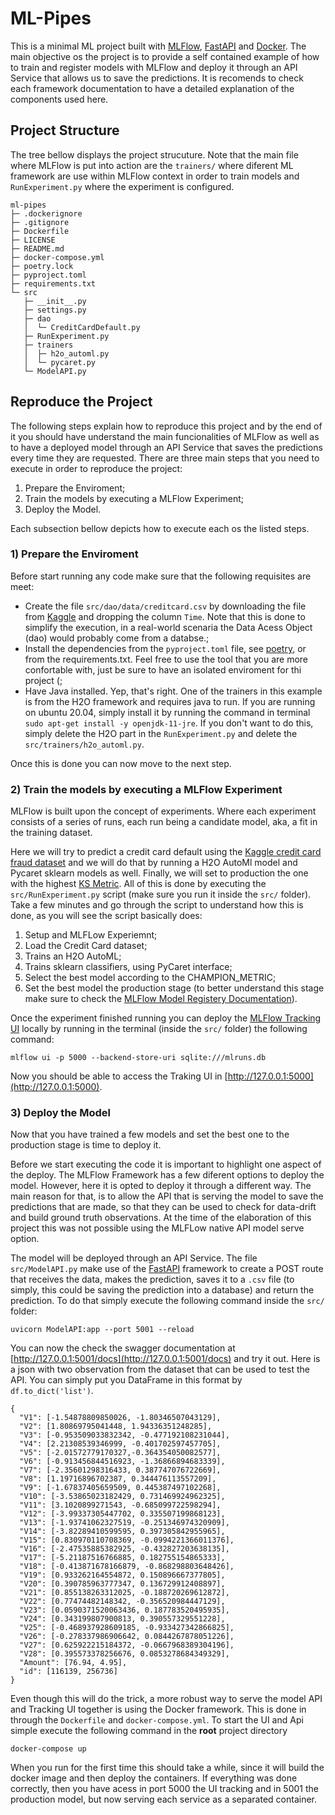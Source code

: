 # ML-Pipes

This is a minimal ML project built with [MLFlow](https://www.mlflow.org/), [FastAPI](https://fastapi.tiangolo.com/) and [Docker](https://docs.docker.com/). The main objective os the project is to provide a self contained example of how to train and register models with MLFlow and deploy it through an API Service that allows us to save the predictions. It is recomends to check each framework documentation to have a detailed explanation of the components used here.


## Project Structure

The tree bellow displays the project strucuture. Note that the main file where MLFlow is put into action are the `trainers/` where diferent ML framework are use within MLFlow context in order to train models and `RunExperiment.py` where the experiment is configured.  

```
ml-pipes
├─ .dockerignore
├─ .gitignore
├─ Dockerfile
├─ LICENSE
├─ README.md
├─ docker-compose.yml
├─ poetry.lock
├─ pyproject.toml
├─ requirements.txt
└─ src
   ├─ __init__.py
   ├─ settings.py
   ├─ dao
   │  └─ CreditCardDefault.py
   ├─ RunExperiment.py
   ├─ trainers
   │  ├─ h2o_automl.py
   │  └─ pycaret.py
   └─ ModelAPI.py
```

## Reproduce the Project

The following steps explain how to reproduce this project and by the end of it you should have understand the main funcionalities of MLFlow as well as to have a deployed model through an API Service that saves the predictions every time they are requested. There are three main steps that you need to execute in order to reproduce the project:

1. Prepare the Enviroment;
2. Train the models by executing a MLFlow Experiment;
3. Deploy the Model.

Each subsection bellow depicts how to execute each os the listed steps.

### 1) Prepare the Enviroment

Before start running any code make sure that the following requisites are meet:

- Create the file `src/dao/data/creditcard.csv` by downloading the file from [Kaggle](https://www.kaggle.com/mlg-ulb/creditcardfraud) and dropping the column `Time`. Note that this is done to simplify the execution, in a real-world scenaria the Data Acess Object (dao) would probably come from a databse.;
- Install the dependencies from the `pyproject.toml` file, see [poetry](https://python-poetry.org/), or from the requirements.txt. Feel free to use the tool that you are more confortable with, just be sure to have an isolated enviroment for thi project (;
- Have Java installed. Yep, that's right. One of the trainers in this example is from the H2O framework and requires java to run. If you are running on ubuntu 20.04, simply install it by running the command in terminal `sudo apt-get install -y openjdk-11-jre`. If you don't want to do this, simply delete the H2O part in the `RunExperiment.py` and delete the `src/trainers/h2o_automl.py`.

Once this is done you can now move to the next step.

### 2) Train the models by executing a MLFlow Experiment

MLFlow is built upon the concept of experiments. Where each experiment consists of a series of runs, each run being a candidate model, aka, a fit in the training dataset. 

Here we will try to predict a credit card default using the [Kaggle credit card fraud dataset](https://www.kaggle.com/mlg-ulb/creditcardfraud) and we will do that by running a H2O AutoMl model and Pycaret sklearn models as well. Finally, we will set to production the one with the highest [KS Metric](https://en.wikipedia.org/wiki/Kolmogorov%E2%80%93Smirnov_test). All of this is done by executing the `src/RunExperiment.py` script (make sure you run it inside the `src/` folder). Take a few minutes and go through the script to understand how this is done, as you will see the script basically does:

1) Setup and MLFLow Experiemnt;
2) Load the Credit Card dataset;
3) Trains an H2O AutoML;
4) Trains sklearn classifiers, using PyCaret interface;
5) Select the best model according to the CHAMPION_METRIC;
6) Set the best model the production stage (to better understand this stage make sure to check the [MLFlow Model Registery Documentation](https://www.mlflow.org/docs/latest/model-registry.html)).

Once the experiment finished running you can deploy the [MLFlow Tracking UI](https://www.mlflow.org/docs/latest/tracking.html#tracking-ui) locally by running in the terminal (inside the `src/` folder) the following command: 

```shell
mlflow ui -p 5000 --backend-store-uri sqlite:///mlruns.db
```

Now you should be able to access the Traking UI in [http://127.0.0.1:5000](http://127.0.0.1:5000).


### 3)  Deploy the Model

Now that you have trained a few models and set the best one to the production stage is time to deploy it.

Before we start executing the code it is important to highlight one aspect of the deploy. The MLFlow Framework has a few diferent options to deploy the model. However, here it is opted to deploy it through a different way. The main reason for that, is to allow the API that is serving the model to save the predictions that are made, so that they can be used to check for data-drift and build ground truth observations. At the time of the elaboration of this project this was not possible using the MLFLow native API model serve option. 

The model will be deployed through an API Service. The file `src/ModelAPI.py` make use of the [FastAPI](https://fastapi.tiangolo.com/) framework to create a POST route that receives the data, makes the prediction, saves it to a `.csv` file (to simply, this could be saving the prediction into a database) and return the prediction. To do that simply execute the following command inside the `src/` folder:

```shell
uvicorn ModelAPI:app --port 5001 --reload
```

You can now the check the swagger documentation at [http://127.0.0.1:5001/docs](http://127.0.0.1:5001/docs) and try it out. Here is a json with two observation from the dataset that can be used to test the API. You can simply put you DataFrame in this format by ` df.to_dict('list')`.

```
{
  "V1": [-1.54878809850026, -1.80346507043129],
  "V2": [1.80869795041448, 1.94336351248285],
  "V3": [-0.953509033832342, -0.477192108231044],
  "V4": [2.21308539346999, -0.401702597457705],
  "V5": [-2.01572779170327,-0.364354050082577],
  "V6": [-0.913456844516923, -1.36866894683339],
  "V7": [-2.35601298316433, 0.387747076722669],
  "V8": [1.19716896702387, 0.344476113557209],
  "V9": [-1.67837405659509, 0.445387497102268],
  "V10": [-3.53865023182429, 0.731469924962325],
  "V11": [3.1020899271543, -0.685099722598294],
  "V12": [-3.99337305447702, 0.335507199868123],
  "V13": [-1.93741062327519, -0.251346974320909],
  "V14": [-3.82289410599595, 0.397305842955965],
  "V15": [0.830970110708369, -0.0994221366011376],
  "V16": [-2.47535885382925, -0.432827203638135],
  "V17": [-5.21187516766885, 0.182755154865333],
  "V18": [-0.413871678166879, -0.868298803648426],
  "V19": [0.933262164554872, 0.150896667377805],
  "V20": [0.390785963777347, 0.136729912408897],
  "V21": [0.855138263312025, -0.188720269612872],
  "V22": [0.77474482148342, -0.356520984447129],
  "V23": [0.0590371520063436, 0.187783520495935],
  "V24": [0.343199807900813, 0.390557329551228],
  "V25": [-0.468937928609185, -0.933427342866825],
  "V26": [-0.278337986906642, 0.0844267878051226],
  "V27": [0.625922215184372, -0.0667968389304196],
  "V28": [0.395573378256676, 0.0853278684349329],
  "Amount": [76.94, 4.95],
  "id": [116139, 256736]
}
```

Even though this will do the trick, a more robust way to serve the model API and Tracking UI together is using the Docker framework. This is done in through the `Dockerfile` and `docker-compose.yml`. To start the UI and Api simple execute the following command in the **root** project directory
```
docker-compose up
```

When you run for the first time this should take a while, since it will build the docker image and then deploy the containers. If everything was done correctly, then you have acess in port 5000 the UI tracking and in 5001 the production model, but now serving each service as a separated container.
